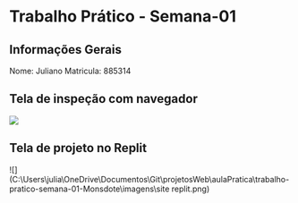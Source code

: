 
# Trabalho Prático - Semana-01

## Informações Gerais
Nome: Juliano
Matricula: 885314

## Tela de inspeção com navegador

![](C:\Users\julia\OneDrive\Documentos\Git\projetosWeb\aulaPratica\trabalho-pratico-semana-01-Monsdote\imagens\LouieZong.png)

## Tela de projeto no Replit

![](C:\Users\julia\OneDrive\Documentos\Git\projetosWeb\aulaPratica\trabalho-pratico-semana-01-Monsdote\imagens\site replit.png)

